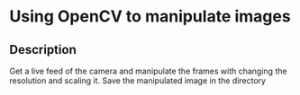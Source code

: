 # Using OpenCV to manipulate images
## Description
Get a live feed of the camera and manipulate the frames with changing the resolution and scaling it. Save the manipulated image in the directory
